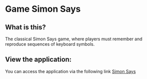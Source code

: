 # Game Simon Says
## What is this?
The classical Simon Says game, where players must remember and reproduce sequences of keyboard symbols.

## View the application:
 You can access the application via the following link [Simon Says](https://rolling-scopes-school.github.io/nata1ka89-JSFE2024Q4/simon-says/)
 
